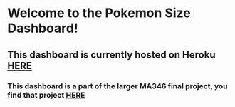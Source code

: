# Welcome to the Pokemon Size Dashboard!

## This dashboard is currently hosted on Heroku [HERE](https://blooming-beyond-75995.herokuapp.com/)

### This dashboard is a part of the larger MA346 final project, you find that project [HERE](https://github.com/zfeldman7/data-science/tree/main/final-project)
